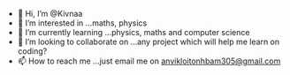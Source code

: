 - 👋 Hi, I’m @Kivnaa
- 👀 I’m interested in ...maths, physics
- 🌱 I’m currently learning ...physics, maths and computer science
- 💞️ I’m looking to collaborate on ...any project which will help me learn on coding?
- 📫 How to reach me ...just email me on anvikloitonhbam305@gmail.com

<!---
Kivnaa/Kivnaa is a ✨ special ✨ repository because its `README.md` (this file) appears on your GitHub profile.
You can click the Preview link to take a look at your changes.
--->
